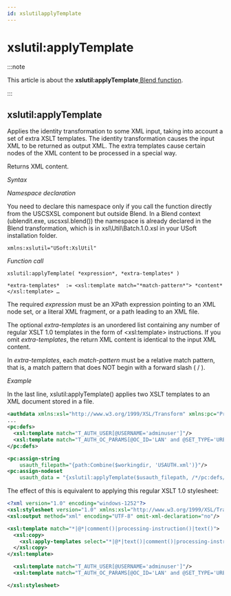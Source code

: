 ```yaml
---
id: xslutilapplyTemplate
---
```


# xslutil:applyTemplate




:::note

This article is about the **xslutil:applyTemplate**[ Blend function](/Repositories/Blend_functions).

:::

## **xslutil:applyTemplate**

Applies the identity transformation to some XML input, taking into account a set of extra XSLT templates. The identity transformation causes the input XML to be returned as output XML. The extra templates cause certain nodes of the XML content to be processed in a special way.

Returns XML content.

*Syntax*

*Namespace declaration*

You need to declare this namespace only if you call the function directly from the USCSXSL component but outside Blend. In a Blend context (ublendit.exe, uscsxsl.blend()) the namespace is already declared in the Blend transformation, which is in xsl\\Util\\Batch.1.0.xsl in your USoft installation folder.

```
xmlns:xslutil="USoft:XslUtil"
```

*Function call*

```
xslutil:applyTemplate( *expression*, *extra-templates* )

*extra-templates*  := <xsl:template match="*match-pattern*"> *content* </xsl:template> …
```

The required *expression* must be an XPath expression pointing to an XML node set, or a literal XML fragment, or a path leading to an XML file.

The optional *extra-templates* is an unordered list containing any number of regular XSLT 1.0 templates in the form of \<xsl:template> instructions. If you omit *extra-templates*, the return XML content is identical to the input XML content.

In *extra-templates*, each *match-pattern* must be a relative match pattern, that is, a match pattern that does NOT begin with a forward slash ( / ).

*Example*

In the last line, xslutil:applyTemplate() applies two XSLT templates to an XML document stored in a file.

```xml
<authdata xmlns:xsl="http://www.w3.org/1999/XSL/Transform" xmlns:pc="Processing.Command">
...
<pc:defs>
  <xsl:template match="T_AUTH_USER[@USERNAME='adminuser']"/>
  <xsl:template match="T_AUTH_OC_PARAMS[@OC_ID='LAN' and @SET_TYPE='URE' and @PARAM_NAME='Allow_Disable_Constraint']"/>
</pc:defs>

<pc:assign-string
    usauth_filepath="{path:Combine($workingdir, 'USAUTH.xml')}"/>
<pc:assign-nodeset
    usauth_data = "{xslutil:applyTemplate($usauth_filepath, /*/pc:defs/xsl:template)}"/>
```

The effect of this is equivalent to applying this regular XSLT 1.0 stylesheet:

```xml
<?xml version="1.0" encoding="windows-1252"?>
<xsl:stylesheet version="1.0" xmlns:xsl="http://www.w3.org/1999/XSL/Transform">
<xsl:output method="xml" encoding="UTF-8" omit-xml-declaration="no"/>

<xsl:template match="*|@*|comment()|processing-instruction()|text()">
  <xsl:copy>
    <xsl:apply-templates select="*|@*|text()|comment()|processing-instruction()"/>
  </xsl:copy>
</xsl:template>

  <xsl:template match="T_AUTH_USER[@USERNAME='adminuser']"/>
  <xsl:template match="T_AUTH_OC_PARAMS[@OC_ID='LAN' and @SET_TYPE='URE' and @PARAM_NAME='Allow_Disable_Constraint']"/>

</xsl:stylesheet>
```

 